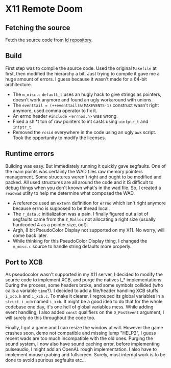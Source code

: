 
# X11 Remote Doom

## Fetching the source

Fetch the source code from [Id repository](https://github.com/id-Software/DOOM).

## Build

First step was to compile the source code. Used the original `Makefile` at first, then modified the hierarchy a bit.
Just trying to compile it gave me a huge amount of errors. I guess because it wasn't made for a 64-bit architecture.
- The `m_misc.c` `default_t` uses an hugly hack to give strings as pointers, doesn't work anymore and found an ugly workaround with unions.
- The `eventtail = (++eventtail)&(MAXEVENTS-1)` construct wasn't right anymore, used comma operator to fix it.
- An errno header `#include <errnos.h>` was wrong.
- Fixed a shi\*t ton of raw pointers to int casts using `uintptr_t` and `intptr_t`.
- Removed the `rcsid` everywhere in the code using an ugly `awk` script. Took the opportunity to modify the licenses.

## Runtime errors

Building was easy. But immediately running it quickly gave segfaults. One of the main points was certainly the WAD
files raw memory pointers management. Some structures weren't right and ought to be modified and packed. All used structures are
all around the code and it IS difficult to debug things when you don't known what's in the wad file.
So, I created a `readwad` utlity to help me determine what composed the WAD.
- A reference used an `extern` definition for `errno` which isn't right anymore because errno is supposed to be thread local.
- The `r_data.c` initialization was a pain. I finally figured out a lot of segfaults came from the `Z_Malloc` not allocating a right size (usually hardcoded 4 as a pointer size, oof).
- Argh, 8 bit PseudoColor Display not supported on my X11. No worry, will come back later.
- While thinking for this PseudoColor Display thing, I changed the `m_misc.c` source to handle string defaults more properly.

## Port to XCB
As pseudocolor wasn't supported in my X11 server, I decided to modify the source code to implement XCB, and purge the natives I\_\* implementations.
During the process, some headers broke, and some symbols collided (who calls a variable `time`?).
I decided to add a file/header handling XCB stuffs: `i_xcb.h` and `i_xcb.c`. To make it clearer, I regrouped its global variables in a `struct i_xcb` named `i_xcb`.
It might be a good idea to do that for the whole codebase one day, it's one hell of global variables mess.
While adding event handling, I also added `const` qualifiers on the `D_PostEvent` argument, I will surely do this throughout the code too.

Finally, I got a game and I can resize the window at will.
However the game crashes soon, demo not compatible and missing lump "HELP2", I guess recent wads are too much incompatible with the old ones.
Purging the sound system, I now also have sound caching error, before implementing pulseaudio, I might add an OpenAL rough implementation.
I also have to implement mouse grabing and fullscreen. Surely, must internal work is to be done to avoid spurious segfaults etc...

